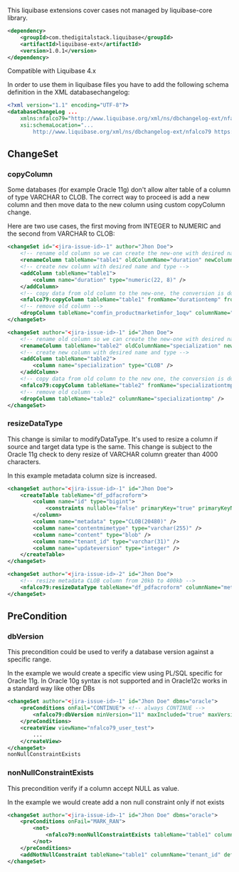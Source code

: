 This liquibase extensions cover cases not managed by liquibase-core library.

```xml
<dependency>
    <groupId>com.thedigitalstack.liquibase</groupId>
    <artifactId>liquibase-ext</artifactId>
    <version>1.0.1</version>
</dependency>
```

Compatible with Liquibase 4.x

In order to use them in liquibase files you have to add the following schema definition in the XML databasechangelog:

```xml
<?xml version="1.1" encoding="UTF-8"?>
<databaseChangeLog ...
    xmlns:nfalco79="http://www.liquibase.org/xml/ns/dbchangelog-ext/nfalco79"
    xsi:schemaLocation="...
        http://www.liquibase.org/xml/ns/dbchangelog-ext/nfalco79 https://www.liquibase.org/liquibase/ext/nfalco79/dbchangelog-nfalco79.xsd">
```

## ChangeSet
### copyColumn

Some databases (for example Oracle 11g) don't allow alter table of a column of type VARCHAR to CLOB. The correct way to proceed is add a new column and then move data to the new column using custom copyColumn change.

Here are two use cases, the first moving from INTEGER to NUMERIC and the second from VARCHAR to CLOB:

```xml
<changeSet id="<jira-issue-id>-1" author="Jhon Doe">
    <!-- rename old column so we can create the new-one with desired name -->
    <renameColumn tableName="table1" oldColumnName="duration" newColumnName="durationtemp" />
    <!-- create new column with desired name and type -->
    <addColumn tableName="table1">
        <column name="duration" type="numeric(22, 8)" />
    </addColumn>
    <!-- copy data from old column to the new-one, the conversion is done internally using database specific function -->
    <nfalco79:copyColumn tableName="table1" fromName="durationtemp" fromType="INTEGER" toName="duration" toType="NUMERIC" />
    <!-- remove old column -->
    <dropColumn tableName="comfin_productmarketinfor_1oqv" columnName="durationtemp" />
</changeSet>

<changeSet author="<jira-issue-id>-1" id="Jhon Doe">
    <!-- rename old column so we can create the new-one with desired name -->
    <renameColumn tableName="table2" oldColumnName="specialization" newColumnName="specializationtmp" />
    <!-- create new column with desired name and type -->
    <addColumn tableName="table2">
        <column name="specialization" type="CLOB" />
    </addColumn>
    <!-- copy data from old column to the new one, the conversion is done internally using database specific function -->
    <nfalco79:copyColumn tableName="table2" fromName="specializationtmp" fromType="VARCHAR" toName="specialization" toType="CLOB" />
    <!-- remove old column -->
    <dropColumn tableName="table2" columnName="specializationtmp" />
</changeSet>
```

### resizeDataType

This change is similar to modifyDataType. It's used to resize a column if source and target data type is the same. This change is subject to the Oracle 11g check to deny resize of VARCHAR column greater than 4000 characters.

In this example metadata column size is increased.

```xml
<changeSet author="<jira-issue-id>-1" id="Jhon Doe">
	<createTable tableName="df_pdfacroform">
    	<column name="id" type="bigint">
    	    <constraints nullable="false" primaryKey="true" primaryKeyName="df_pdfacroform_pkey" />
	    </column>
    	<column name="metadata" type="CLOB(20480)" />
	    <column name="contentmimetype" type="varchar(255)" />
    	<column name="content" type="blob" />
	    <column name="tenant_id" type="varchar(31)" />
    	<column name="updateversion" type="integer" />
	</createTable>
</changeSet>

<changeSet author="<jira-issue-id>-2" id="Jhon Doe">
    <!-- resize metadata CLOB column from 20kb to 400kb -->
    <nfalco79:resizeDataType tableName="df_pdfacroform" columnName="metadata" newDataType="CLOB(409600)" oldDataType="CLOB" />
</changeSet>
```

## PreCondition
### dbVersion

This precondition could be used to verify a database version against a specific range.

In the example we would create a specific view using PL/SQL specific for Oracle 11g. In Oracle 10g syntax is not supported and in Oracle12c works in a standard way like other DBs

```xml
<changeSet author="<jira-issue-id>-1" id="Jhon Doe" dbms="oracle">
	<preConditions onFail="CONTINUE"> <!-- always CONTINUE -->
		<nfalco79:dbVersion minVersion="11" maxIncluded="true" maxVersion="12" maxIncluded="false" />
	</preConditions>
	<createView viewName="nfalco79_user_test">
		...
	</createView>
</changeSet>
nonNullConstraintExists
```
### nonNullConstraintExists
This precondition verify if a column accept NULL as value.

In the example we would create add a non null constraint only if not exists

```xml
<changeSet author="<jira-issue-id>-1" id="Jhon Doe" dbms="oracle">
	<preConditions onFail="MARK_RAN">
        <not>
            <nfalco79:nonNullConstraintExists tableName="table1" columnName="tenant_id" />
        </not>
	</preConditions>
    <addNotNullConstraint tableName="table1" columnName="tenant_id" defaultNullValue="N/A" columnDataType="VARCHAR" />
</changeSet>
```
